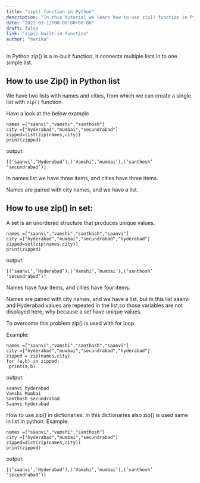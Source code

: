 ```yaml
---
title: "zip() function in Python"
description: "In this tutorial we learn how to use zip() function in Python"
date: "2022-03-12T00:00:00+00:00"
draft: false
link: "zip() built-in function"
author: "harika"
---
```


In Python zip() is a in-built function, it connects multiple lists in to one simple list. 


## How to use Zip() in Python list

We have two lists with names and cities, from which we can create a single list with `zip()` function.

Have a look at the below example

```
names =["saanvi","vamshi","santhosh"]
city =["hyderabad","mumbai","secundrabad"]
zipped=list(zip(names,city))
print(zipped)
```
output:

```
[(‘saanvi’,’Hyderabad’),(‘Vamshi’,’mumbai’),(‘santhosh’ ‘secundrabad’)]
```
In names list we have three items, and cities have three items.

Names are paired with city names, and we have a list. 

## How to use zip() in set:

A set is an unordered structure that produces unique values.

```
names =["saanvi","vamshi","santhosh","saanvi"]
city =["hyderabad","mumbai","secundrabad","hyderabad"]
zipped=set(zip(names,city))
print(zipped)
```
output:

```
[(‘saanvi’,’Hyderabad’),(‘Vamshi’,’mumbai’),(‘santhosh’ ‘secundrabad’)]
```
Names have four items, and cities have four items. 

Names are paired with city names, and we have a list, but In this list saanvi and Hyderabad values are repeated in the list,so those variables are not displayed here, why because a set have unique values.

To overcome this problem zip() is used with for loop.

Example:

```
names =["saanvi","vamshi","santhosh","saanvi"]
city =["hyderabad","mumbai","secundrabad","hyderabad"]
zipped = zip(names,city)
for (a,b) in zipped:
 print(a,b)
```
output:
```
saanvi hyderabad
Vamshi Mumbai
Santhosh secundrabad
Saanvi hyderabad
``` 
How to use zip() in dictionaries:
In this dictionaries also zip() is used same in list in
python.
Example:
```
names =["saanvi","vamshi","santhosh"]
city =["hyderabad","mumbai","secundrabad"]
zipped=dict(zip(names,city))
print(zipped)
```
output:
```
[(‘saanvi’,’Hyderabad’),(‘Vamshi’,’mumbai’),(‘santhosh’ ‘secundrabad’)]
```